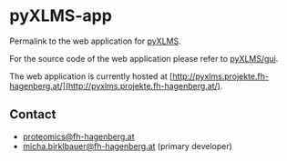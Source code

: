 # pyXLMS-app

Permalink to the web application for [pyXLMS](https://github.com/hgb-bin-proteomics/pyXLMS).

For the source code of the web application please refer to [pyXLMS/gui](https://github.com/hgb-bin-proteomics/pyXLMS/tree/master/gui).

The web application is currently hosted at [http://pyxlms.projekte.fh-hagenberg.at/](http://pyxlms.projekte.fh-hagenberg.at/).

## Contact

- [proteomics@fh-hagenberg.at](mailto:proteomics@fh-hagenberg.at)
- [micha.birklbauer@fh-hagenberg.at](mailto:micha.birklbauer@fh-hagenberg.at) (primary developer)
